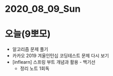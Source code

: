 # 2020_08_09_Sun

# 오늘(9뽀모)

- 알고리즘 문제 풀기
- 카카오 2019 겨울인턴십 코딩테스트 문제 다시 보기
- [inflearn] 스프링 부트 개념과 활용 - 백기선
    - 정리 노트 1회독
